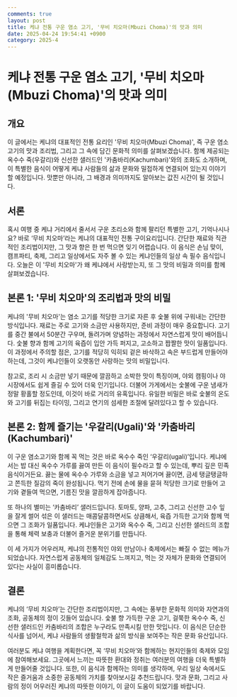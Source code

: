 ```yaml
---
comments: true
layout: post
title: 케냐 전통 구운 염소 고기, '무비 치오마(Mbuzi Choma)'의 맛과 의미
date: 2025-04-24 19:54:41 +0900
category: 2025-4
---
```


# 케냐 전통 구운 염소 고기, '무비 치오마(Mbuzi Choma)'의 맛과 의미

## 개요
이 글에서는 케냐의 대표적인 전통 요리인 '무비 치오마(Mbuzi Choma)', 즉 구운 염소 고기의 맛과 조리법, 그리고 그 속에 담긴 문화적 의미를 살펴보겠습니다. 함께 제공되는 옥수수 죽(우갈리)와 신선한 샐러드인 '카춤바리(Kachumbari)'와의 조화도 소개하며, 이 특별한 음식이 어떻게 케냐 사람들의 삶과 문화와 밀접하게 연결되어 있는지 이야기할 예정입니다. 맛뿐만 아니라, 그 배경과 의미까지도 알아보는 값진 시간이 될 것입니다.

## 서론
혹시 여행 중 케냐 거리에서 줄서서 구운 초리소와 함께 팔리던 특별한 고기, 기억나시나요? 바로 ‘무비 치오마’라는 케냐의 대표적인 전통 구이요리입니다. 간단한 재료와 직관적인 조리법이지만, 그 맛과 향은 한 번 먹으면 잊기 어렵습니다. 이 음식은 손님 맞이, 캠프파티, 축제, 그리고 일상에서도 자주 볼 수 있는 케냐인들의 일상 속 필수 음식입니다. 오늘은 이 '무비 치오마'가 왜 케냐에서 사랑받는지, 또 그 맛의 비밀과 의미를 함께 살펴보겠습니다.

## 본론 1: '무비 치오마'의 조리법과 맛의 비밀
케냐의 '무비 치오마'는 염소 고기를 적당한 크기로 자른 후 숯불 위에 구워내는 간단한 방식입니다. 재료는 주로 고기와 소금만 사용하지만, 준비 과정이 매우 중요합니다. 고기를 중간 불에서 50분간 구우며, 돌려가며 양념하는 과정에서 자연스럽게 맛이 배어듭니다. 숯불 향과 함께 고기의 육즙이 입안 가득 퍼지고, 고소하고 짭짤한 맛이 일품입니다. 이 과정에서 주의할 점은, 고기를 적당히 익히되 겉은 바삭하고 속은 부드럽게 만들어야 하는데, 그것이 케냐인들이 오랫동안 사랑하는 맛의 비밀입니다.

참고로, 조리 시 소금만 넣기 때문에 깔끔하고 소박한 맛이 특징이며, 야외 캠핑이나 야시장에서도 쉽게 즐길 수 있어 더욱 인기입니다. 더불어 가게에서는 숯불에 구운 냄새가 정말 황홀할 정도인데, 이것이 바로 거리의 유혹입니다. 유일한 비밀은 바로 숯불의 온도와 고기를 뒤집는 타이밍, 그리고 연기의 섬세한 조절에 달려있다고 할 수 있습니다.

## 본론 2: 함께 즐기는 '우갈리(Ugali)'와 '카춤바리(Kachumbari)'
이 구운 염소고기와 함께 꼭 먹는 것은 바로 옥수수 죽인 ‘우갈리(ugali)’입니다. 케냐에서는 밥 대신 옥수수 가루를 끓여 만든 이 음식이 필수라고 할 수 있는데, 뿌리 깊은 민족음식이거든요. 끓는 물에 옥수수 가루와 소금을 넣고 저어가며 끓이면, 금세 탱글탱글하고 쫀득한 질감의 죽이 완성됩니다. 먹기 전에 손에 물을 묻혀 적당한 크기로 만들어 고기와 곁들여 먹으면, 기름진 맛을 깔끔하게 잡아줍니다.

또 하나의 별미는 ‘카춤바리’ 샐러드입니다. 토마토, 양파, 고추, 그리고 신선한 고수 잎을 잘게 썰어 섞은 이 샐러드는 매콤달콤하면서도 상큼해서, 육즙 가득한 고기와 함께 먹으면 그 조화가 일품입니다. 케냐인들은 고기와 옥수수 죽, 그리고 신선한 샐러드의 조합을 통해 체력 보충과 더불어 즐거운 분위기를 만듭니다.

이 세 가지가 어우러져, 케냐의 전통적인 야외 만남이나 축제에서는 빠질 수 없는 메뉴가 되었습니다. 자연스럽게 공동체의 일체감도 느껴지고, 먹는 것 자체가 문화와 연결되어 있다는 사실이 흥미롭습니다.

## 결론
케냐의 ‘무비 치오마’는 간단한 조리법이지만, 그 속에는 풍부한 문화적 의미와 자연과의 조화, 공동체의 정이 깃들어 있습니다. 숯불 향 가득한 구운 고기, 걸쭉한 옥수수 죽, 신선한 샐러드인 카춤바리의 조합은 누구라도 만족시킬 만한 맛입니다. 이 음식은 단순한 식사를 넘어서, 케냐 사람들의 생활철학과 삶의 방식을 보여주는 작은 문화 유산입니다.

여러분도 케냐 여행을 계획한다면, 꼭 ‘무비 치오마’와 함께하는 현지인들의 축제와 모임에 참여해보세요. 그곳에서 느끼는 따뜻한 환대와 정취는 여러분의 여행을 더욱 특별하게 만들어줄 것입니다. 또한, 이 음식과 함께하는 의미를 생각하며, 우리 일상 속에서도 작은 즐거움과 소중한 공동체의 가치를 찾아보시길 추천드립니다. 맛과 문화, 그리고 사람의 정이 어우러진 케냐의 따뜻한 이야기, 이 글이 도움이 되었기를 바랍니다.